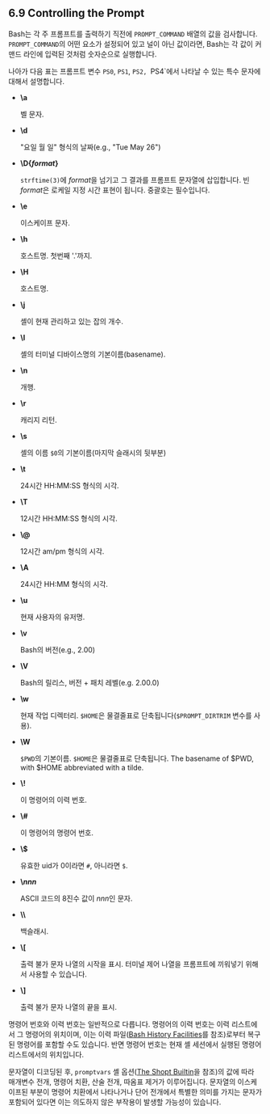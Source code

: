 ## 6.9 Controlling the Prompt
Bash는 각 주 프롬프트를 출력하기 직전에 `PROMPT_COMMAND` 배열의 값을 검사합니다. `PROMPT_COMMAND`의 어떤 요소가 설정되어 있고 널이 아닌 값이라면, Bash는 각 값이 커맨드 라인에 입력된 것처럼 숫자순으로 실행합니다.

나아가 다음 표는 프롬프트 변수 `PS0`, `PS1`, `PS2, `PS4`에서 나타날 수 있는 특수 문자에 대해서 설명합니다.

- **\a**

  벨 문자.
- **\d**

  "요일 월 일" 형식의 날짜(e.g.,  "Tue May 26")
- **\D{*format*}**

  `strftime(3)`에 *format*을 넘기고 그 결과를 프롬프트 문자열에 삽입합니다. 빈 *format*은 로케일 지정 시간 표현이 됩니다. 중괄호는 필수입니다.
- **\\e**

  이스케이프 문자.
- **\\h**

  호스트명. 첫번째 '.'까지.
- **\\H**

  호스트명.
- **\\j**

  셸이 현재 관리하고 있는 잡의 개수.
- **\\l**

  셸의 터미널 디바이스명의 기본이름(basename).
- **\\n**

  개행.
- **\\r**

  캐리지 리턴.
- **\\s**

  셸의 이름 `$0`의 기본이름(마지막 슬래시의 뒷부분)
- **\\t**

  24시간 HH:MM:SS 형식의 시각.
- **\\T**

  12시간 HH:MM:SS 형식의 시각.
- **\\@**

  12시간 am/pm 형식의 시각.
- **\\A**

  24시간 HH:MM 형식의 시각.
- **\\u**

  현재 사용자의 유저명.
- **\\v**

  Bash의 버전(e.g., 2.00)
- **\\V**

  Bash의 릴리스, 버전 + 패치 레벨(e.g. 2.00.0)
- **\\w**

  현재 작업 디렉터리. `$HOME`은 물결줄표로 단축됩니다(`$PROMPT_DIRTRIM` 변수를 사용).
- **\\W**

  `$PWD`의 기본이름. `$HOME`은 물결줄표로 단축됩니다.
The basename of $PWD, with $HOME abbreviated with a tilde.
- **\\!**

  이 명령어의 이력 번호.
- **\\#**

  이 명령어의 명령어 번호.
- **\\$**

  유효한 uid가 0이라면 `#`, 아니라면 `$`.
- **\\*nnn***

  ASCII 코드의 8진수 값이 *nnn*인 문자.
- **\\\\**

  백슬래시.
- **\\\[**

  출력 불가 문자 나열의 시작을 표시. 터미널 제어 나열을 프롬프트에 끼워넣기 위해서 사용할 수 있습니다.
- **\\]**

  출력 불가 문자 나열의 끝을 표시.

명령어 번호와 이력 번호는 일반적으로 다릅니다. 명령어의 이력 번호는 이력 리스트에서 그 명령어의 위치이며, 이는 이력 파일([Bash History Facilities](chapter_9_1.html)를 참조)로부터 복구된 명령어를 포함할 수도 있습니다. 반면 명령어 번호는 현재 셸 세션에서 실행된 명령어 리스트에서의 위치입니다.

문자열이 디코딩된 후, `promptvars` 셸 옵션([The Shopt Builtin](chapter_4_3_2.html)을 참조)의 값에 따라 매개변수 전개, 명령어 치환, 산술 전개, 따옴표 제거가 이루어집니다. 문자열의 이스케이프된 부분이 명령어 치환에서 나타나거나 단어 전개에서 특별한 의미를 가지는 문자가 포함되어 있다면 이는 의도하지 않은 부작용이 발생할 가능성이 있습니다.
